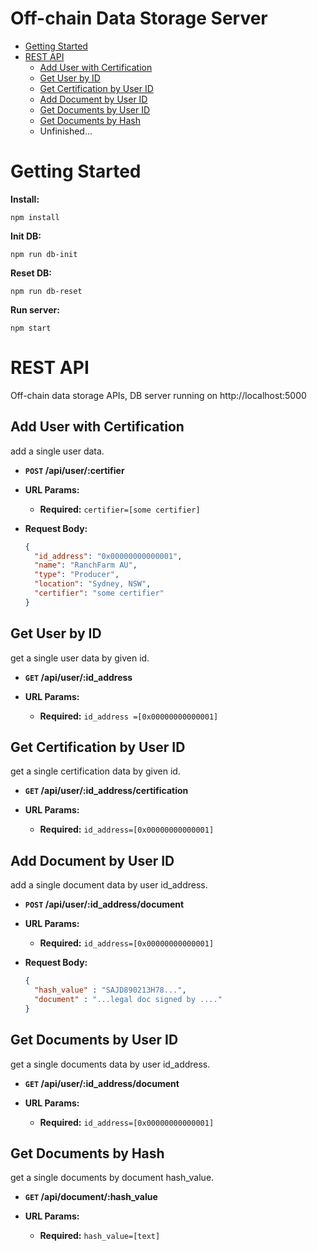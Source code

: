 # Off-chain Data Storage Server

- [Getting Started](#Getting-Started)
- [REST API](#rest-api)
  - [Add User with Certification](#Add-User-with-Certification)
  - [Get User by ID](#Get-User-by-ID)
  - [Get Certification by User ID](#Get-Certification-by-User-ID)
  - [Add Document by User ID](#Add-Documents-by-User-ID)
  - [Get Documents by User ID](#Get-Documents-by-User-ID)
  - [Get Documents by Hash](#Get-Documents-by-Hash)
  - Unfinished...

# Getting Started

**Install:**

```
npm install
```

**Init DB:**

```
npm run db-init
```

**Reset DB:**

```
npm run db-reset
```

**Run server:**

```
npm start
```

# REST API

Off-chain data storage APIs, DB server running on http://localhost:5000

## **Add User with Certification**

add a single user data.

- **`POST` /api/user/:certifier**

- **URL Params:**

  - **Required:** `certifier=[some certifier]`

- **Request Body:**
  ```json
  {
    "id_address": "0x00000000000001",
    "name": "RanchFarm AU",
    "type": "Producer",
    "location": "Sydney, NSW",
    "certifier": "some certifier"
  }
  ```

## **Get User by ID**

get a single user data by given id.

- **`GET` /api/user/:id_address**

- **URL Params:**

  - **Required:** `id_address =[0x00000000000001]`

## **Get Certification by User ID**

get a single certification data by given id.

- **`GET` /api/user/:id_address/certification**

- **URL Params:**

  - **Required:** `id_address=[0x00000000000001]`

## **Add Document by User ID**

add a single document data by user id_address.

- **`POST` /api/user/:id_address/document**

- **URL Params:**

  - **Required:** `id_address=[0x00000000000001]`

- **Request Body:**
  ```json
  {
    "hash_value" : "SAJD890213H78...",
    "document" : "...legal doc signed by ...."
  }
  ```

## **Get Documents by User ID**

get a single documents data by user id_address.

- **`GET` /api/user/:id_address/document**

- **URL Params:**

  - **Required:** `id_address=[0x00000000000001]`

## **Get Documents by Hash**

get a single documents by document hash_value.

- **`GET` /api/document/:hash_value**

- **URL Params:**

  - **Required:** `hash_value=[text]`
